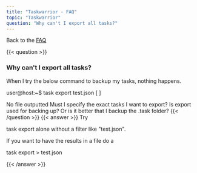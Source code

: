 ```yaml
---
title: "Taskwarrior - FAQ"
topic: "Taskwarrior"
question: "Why can't I export all tasks?"
---
```


Back to the [FAQ](/support/faq)

{{< question >}}
### Why can't I export all tasks?

When I try the below command to backup my tasks, nothing happens.

user@host:~$ task export test.json
[
]

No file outputted
Must I specify the exact tasks I want to export?
Is export used for backing up? Or is it better that I backup the .task folder?
{{< /question >}}
{{< answer >}}
Try

task export
alone without a filter like "test.json".


If you want to have the results in a file do a

task export > test.json

{{< /answer >}}
